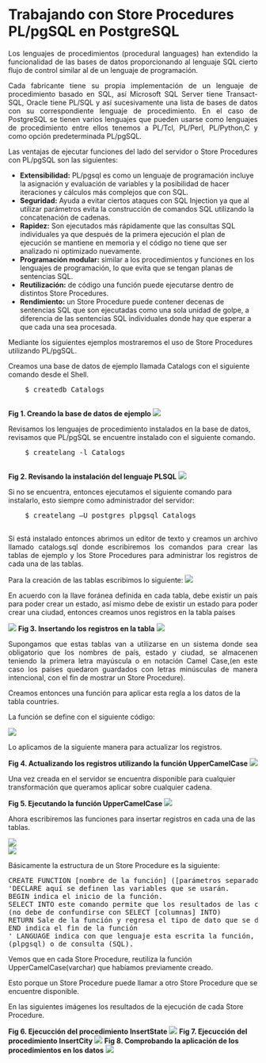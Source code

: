 # Trabajando con Store Procedures PL/pgSQL en PostgreSQL
<p align="justify">
Los lenguajes de procedimientos (procedural languages) han extendido la funcionalidad de las bases de datos proporcionando al lenguaje SQL cierto flujo de control similar al de un lenguaje de programación.
</p>
<p align="justify">
Cada fabricante tiene su propia implementación de un lenguaje de procedimiento basado en SQL, así Microsoft SQL Server tiene Transact-SQL, Oracle tiene PL/SQL y así sucesivamente una lista de bases de datos con su correspondiente lenguaje de procedimiento. En el caso de PostgreSQL se tienen varios lenguajes que pueden usarse como lenguajes de procedimiento entre ellos tenemos a PL/Tcl, PL/Perl, PL/Python,C y como opción predeterminada PL/pgSQL.
</p>
<p align="justify">
Las ventajas de ejecutar funciones del lado del servidor o Store Procedures con PL/pgSQL son las siguientes:
</p>
<ul>
<li><b>Extensibilidad:</b> PL/pgsql es como un lenguaje de programación incluye la asignación y evaluación de variables y la posibilidad de hacer iteraciones y cálculos más complejos que con SQL.</li>
<li><b>Seguridad:</b> Ayuda a evitar ciertos ataques con SQL Injection ya que al utilizar parámetros evita la construcción de comandos SQL utilizando la concatenación de cadenas.</li>
<li><b>Rapidez:</b> Son ejecutados más rápidamente que las consultas SQL individuales ya que después de la primera ejecución el plan de ejecución se mantiene en memoria y el código no tiene que ser analizado ni optimizado nuevamente.</li>
<li><b>Programación modular:</b> similar a los procedimientos y funciones en los lenguajes de programación, lo que evita que se tengan planas de sentencias SQL.</li>
<li><b>Reutilización:</b> de código una función puede ejecutarse dentro de distintos Store Procedures.</li>
<li><b>Rendimiento:</b> un Store Procedure puede contener decenas de sentencias SQL que son ejecutadas como una sola unidad de golpe, a diferencia de las sentencias SQL individuales donde hay que esperar a que cada una sea procesada.</li>
</ul>
<p>
Mediante los siguientes ejemplos mostraremos el uso de Store Procedures utilizando PL/pgSQL.
</p>
<p>
Creamos una base de datos de ejemplo llamada Catalogs con el siguiente comando desde el Shell.
</p>
<pre>
    $ createdb Catalogs

</pre>
<b>Fig 1. Creando la base de datos de ejemplo</b>
<img src="images/img1.png">
<p>
Revisamos los lenguajes de procedimiento instalados en la base de datos, revisamos que PL/pgSQL se encuentre instalado con el siguiente comando.
</p>
<pre>
    $ createlang -l Catalogs

</pre>
<b>Fig 2. Revisando la instalación del lenguaje PLSQL</b>
<img src="images/img2.png">
<p>
Si no se encuentra, entonces ejecutamos el siguiente comando para instalarlo, esto siempre como administrador del servidor:
</p>
<pre>
    $ createlang –U postgres plpgsql Catalogs

</pre>
<p align="justify">
Si está instalado entonces abrimos un editor de texto y creamos un archivo llamado catalogs.sql donde escribiremos los comandos para crear las tablas de ejemplo y los Store Procedures para administrar los registros de cada una de las tablas.
</p>
Para la creación de las tablas escribimos lo siguiente:
<img src="images/201014.png">
<p align="justify">
En acuerdo con la llave foránea definida en cada tabla, debe existir un país para poder crear un estado, así mismo debe de existir un estado para poder crear una ciudad, entonces creamos unos registros en la tabla países
</p>
<img src="images/201014_insert.png">
<b>Fig 3. Insertando los registros en la tabla</b>
<img src="images/img3.png">
<p align="justify">
Supongamos que estas tablas van a utilizarse en un sistema donde sea obligatorio que los nombres de país, estado y ciudad, se almacenen teniendo la primera letra mayúscula o en notación Camel Case,(en este caso los países quedaron guardados con letras minúsculas de manera intencional, con el fin de mostrar un Store Procedure).

Creamos entonces una función para aplicar esta regla a los datos de la tabla countries.

La función se define con el siguiente código:
</p>
<img src="images/UpperCamelCase.png">
<p>
Lo aplicamos de la siguiente manera para actualizar los registros.
</p>
<b>Fig 4. Actualizando los registros utilizando la función UpperCamelCase</b>
<img src="images/img4.png">
<p>
Una vez creada en el servidor se encuentra disponible para cualquier transformación que queramos aplicar sobre cualquier cadena.
</p>
<b>Fig 5. Ejecutando la función UpperCamelCase</b>
<img src="images/img5.png">
<p>
Ahora escribiremos las funciones para insertar registros en cada una de las tablas.
</p>
<div>
<img src="images/InsertState.png">
</div>
<div>
<img src="images/InsertCity.png">
</div>
<p>
Básicamente la estructura de un Store Procedure es la siguiente:
</p>
<pre>
CREATE FUNCTION [nombre de la función] ([parámetros separados por comas]) RETURNS [el tipo de dato que regresa] AS
'DECLARE aquí se definen las variables que se usarán.
BEGIN indica el inicio de la función.
SELECT INTO este comando permite que los resultados de las consultas sean asignados a variables. 
(no debe de confundirse con SELECT [columnas] INTO)
RETURN Sale de la función y regresa el tipo de dato que se declaro después de la palabra RETURNS del CREATE FUNCTION
END indica el fin de la función
' LANGUAGE indica con que lenguaje esta escrita la función, puede ser un lenguaje de procedimiento 
(plpgsql) o de consulta (SQL).
</pre>
<p>
Vemos que en cada Store Procedure, reutiliza la función UpperCamelCase(varchar) que habíamos previamente creado.
</p>
<p>
Esto porque un Store Procedure puede llamar a otro Store Procedure que se encuentre disponible.
</p>
<p>
En las siguientes imágenes los resultados de la ejecución de cada Store Procedure.
</p>
<b>Fig 6. Ejecucción del procedimiento InsertState</b>
<img src="images/img6.png">
<b>Fig 7. Ejecucción del procedimiento InsertCity</b>
<img src="images/img7.png">
<b>Fig 8. Comprobando la aplicación de los procedimientos en los datos</b>
<img src="images/img8.png">
